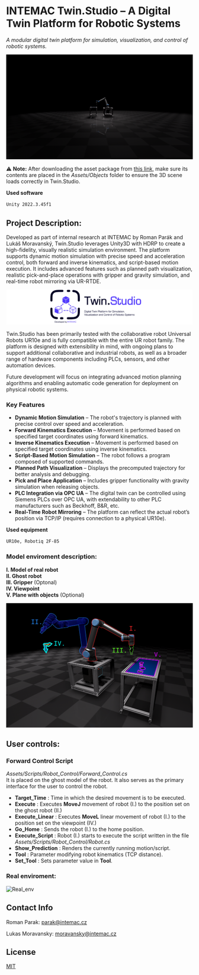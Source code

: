 # INTEMAC Twin.Studio – A Digital Twin Platform for Robotic Systems
*A modular digital twin platform for simulation, visualization, and control of robotic systems.*

![TwinStudio_Teaser_1](/Images/Twin_Studio_Wallpaper.png)

⚠️ **Note:**  After downloading the asset package from [this link](https://drive.google.com/drive/folders/1sh54Zob04AiZA5fPUpmBnJRQQ3PGjY0-?usp=drive_link), make sure its contents are placed in the *Assets/Objects* folder to ensure the 3D scene loads correctly in Twin.Studio.

**Used software**
```bash
Unity 2022.3.45f1
```

## Project Description:

Developed as part of internal research at INTEMAC by Roman Parák and Lukáš Moravanský, Twin.Studio leverages Unity3D with HDRP to create a high-fidelity, visually realistic simulation environment. The platform supports dynamic motion simulation with precise speed and acceleration control, both forward and inverse kinematics, and script-based motion execution. It includes advanced features such as planned path visualization, realistic pick-and-place operations with gripper and gravity simulation, and real-time robot mirroring via UR-RTDE.
 
![TwinStudio_Logo](/Images/Twin_Studio_Logo_Stretch.png)

Twin.Studio has been primarily tested with the collaborative robot Universal Robots UR10e and is fully compatible with the entire UR robot family. The platform is designed with extensibility in mind, with ongoing plans to support additional collaborative and industrial robots, as well as a broader range of hardware components including PLCs, sensors, and other automation devices.
 
Future development will focus on integrating advanced motion planning algorithms and enabling automatic code generation for deployment on physical robotic systems.

### Key Features
- **Dynamic Motion Simulation** – The robot's trajectory is planned with precise control over speed and acceleration.
- **Forward Kinematics Execution** – Movement is performed based on specified target coordinates using forward kinematics.
- **Inverse Kinematics Execution** – Movement is performed based on specified target coordinates using inverse kinematics.
- **Script-Based Motion Simulation** – The robot follows a program composed of supported commands.
- **Planned Path Visualization** – Displays the precomputed trajectory for better analysis and debugging.
- **Pick and Place Application** – Includes gripper functionality with gravity simulation when releasing objects.
- **PLC Integration via OPC UA** – The digital twin can be controlled using Siemens PLCs over OPC UA, with extendability to other PLC manufacturers such as Beckhoff, B&R, etc.
- **Real-Time Robot Mirroring** – The platform can reflect the actual robot’s position via TCP/IP (requires connection to a physical UR10e).

**Used equipment**
```bash
UR10e, Robotiq 2F-85
```
### Model enviroment description:
**I. Model of real robot** \
**II. Ghost robot**  \
**III. Gripper** (Optonal)\
**IV. Viewpoint** \
**V. Plane with objects** (Optional)

![Described_env](/Images/Layout_Scheme.png)

## User controls:
### Forward Control Script
*Assets/Scripts/Robot_Control/Forward_Control.cs*\
It is placed on the ghost model of the robot. It also serves as the primary interface for the user to control the robot. 
- **Target_Time** : Time in which the desired movement is to be executed.
- **Execute** : Executes **MoveJ** movement of robot (I.) to the position set on the ghost robot (II.) 
- **Execute_Linear** : Executes **MoveL** linear movement of robot (I.) to the position set on the viewpoint (IV.) 
- **Go_Home** : Sends the robot (I.) to the home position. 
- **Execute_Script** : Robot (I.) starts to execute the script written in the file *Assets/Scripts/Robot_Control/Robot.cs*
- **Show_Prediction** : Renders the currently running motion/script.
- **Tool** : Parameter modifying robot kinematics (TCP distance).
- **Set_Tool** : Sets parameter value in **Tool**.

### Real enviroment:
![Real_env](/Images/Real_Enviroment.jpeg)


## Contact Info
Roman Parak: [parak@intemac.cz](mailto:parak@intemac.cz)

Lukas Moravansky: [moravansky@intemac.cz](mailto:moravansky@intemac.cz)

## License
[MIT](https://choosealicense.com/licenses/mit/)

